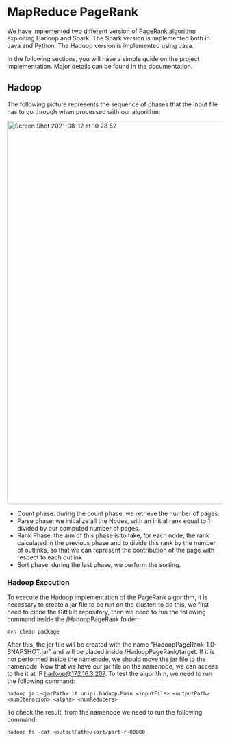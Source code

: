 # MapReduce PageRank
We have implemented two different version of PageRank algorithm exploiting Hadoop and Spark. The Spark version is implemented both in Java and Python. The Hadoop version is implemented using Java.

In the following sections, you will have a simple guide on the project implementation. Major details can be found in the documentation.

## Hadoop
The following picture represents the sequence of phases that the input file has to go through when processed with our algorithm:

<img width="892" alt="Screen Shot 2021-08-12 at 10 28 52" src="https://user-images.githubusercontent.com/41535744/129164598-afb79a9a-6345-4261-9b34-aafb8081c9b8.png">

* Count phase: during the count phase, we retrieve the number of pages.
* Parse phase: we initialize all the Nodes, with an initial rank equal to 1 divided by our computed number of pages.
* Rank Phase: the aim of this phase is to take, for each node, the rank calculated in the previous phase and to divide this rank by the number of outlinks, so that we can represent the contribution of the page with respect to each outlink
* Sort phase: during the last phase, we perform the sorting.

### Hadoop Execution
To execute the Hadoop implementation of the PageRank algorithm, it is necessary to create
a jar file to be run on the cluster: to do this, we first need to clone the GitHub repository, then we need to run the following command inside the /HadoopPageRank folder:
```
mvn clean package
```
After this, the jar file will be created with the name “HadoopPageRank-1.0-SNAPSHOT.jar” and will be placed inside /HadoopPageRank/target. If it is not performed inside the namenode, we should move the jar file to the namenode. Now that we have our jar file on the namenode, we can access to the it at IP
hadoop@172.16.3.207. To test the algorithm, we need to run the following command:
```
hadoop jar <jarPath> it.unipi.hadoop.Main <inputFile> <outputPath> <numIteration> <alpha> <numReducers>
```
To check the result, from the namenode we need to run the following command:
```
hadoop fs -cat <outputPath>/sort/part-r-00000
```
